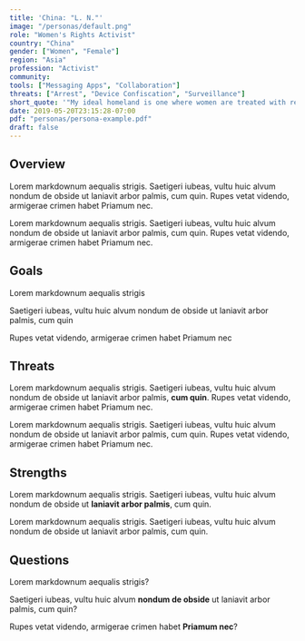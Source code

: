 ```yaml
---
title: 'China: "L. N."'
image: "/personas/default.png"
role: "Women's Rights Activist"
country: "China"
gender: ["Women", "Female"]
region: "Asia"
profession: "Activist"
community:
tools: ["Messaging Apps", "Collaboration"]
threats: ["Arrest", "Device Confiscation", "Surveillance"]
short_quote: '"My ideal homeland is one where women are treated with respect and have equal access to education and work opportunities"'
date: 2019-05-20T23:15:28-07:00
pdf: "personas/persona-example.pdf"
draft: false
---
```


## Overview

Lorem markdownum aequalis strigis. Saetigeri iubeas, vultu huic alvum nondum
de obside ut laniavit arbor palmis, cum quin. Rupes vetat videndo, armigerae
crimen habet Priamum nec.

Lorem markdownum aequalis strigis. Saetigeri iubeas, vultu huic alvum nondum
de obside ut laniavit arbor palmis, cum quin. Rupes vetat videndo, armigerae
crimen habet Priamum nec.

## Goals

Lorem markdownum aequalis strigis

Saetigeri iubeas, vultu huic alvum nondum de obside ut laniavit arbor palmis, cum quin

Rupes vetat videndo, armigerae crimen habet Priamum nec

## Threats

Lorem markdownum aequalis strigis. Saetigeri iubeas, vultu huic alvum nondum
de obside ut laniavit arbor palmis, **cum quin**. Rupes vetat videndo, armigerae
crimen habet Priamum nec.

Lorem markdownum aequalis strigis. Saetigeri iubeas, vultu huic alvum nondum
de obside ut laniavit arbor palmis, cum quin. Rupes vetat videndo, armigerae
crimen habet Priamum nec.

## Strengths

Lorem markdownum aequalis strigis. Saetigeri iubeas, vultu huic alvum nondum
de obside ut **laniavit arbor palmis**, cum quin.

Lorem markdownum aequalis strigis. Saetigeri iubeas, vultu huic alvum nondum
de obside ut laniavit arbor palmis, cum quin.

## Questions

Lorem markdownum aequalis strigis?

Saetigeri iubeas, vultu huic alvum **nondum de obside** ut laniavit arbor palmis, cum quin?

Rupes vetat videndo, armigerae crimen habet **Priamum nec**?

